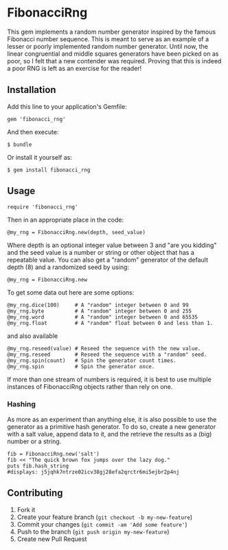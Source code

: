 # FibonacciRng

This gem implements a random number generator inspired by the famous Fibonacci
number sequence. This is meant to serve as an example of a lesser or poorly
implemented random number generator. Until now, the linear congruential and
middle squares generators have been picked on as poor, so I felt that a new
contender was required. Proving that this is indeed a poor RNG is left as an
exercise for the reader!

## Installation

Add this line to your application's Gemfile:

    gem 'fibonacci_rng'

And then execute:

    $ bundle

Or install it yourself as:

    $ gem install fibonacci_rng

## Usage

    require 'fibonacci_rng'

Then in an appropriate place in the code:

    @my_rng = FibonacciRng.new(depth, seed_value)

Where depth is an optional integer value between 3 and "are you kidding" and
the seed value is a number or string or other object that has a repeatable
value. You can also get a "random" generator of the default depth (8) and a
randomized seed by using:

    @my_rng = FibonacciRng.new

To get some data out here are some options:

    @my_rng.dice(100)     # A "random" integer between 0 and 99
    @my_rng.byte          # A "random" integer between 0 and 255
    @my_rng.word          # A "random" integer between 0 and 65535
    @my_rng.float         # A "random" float between 0 and less than 1.

and also available

    @my_rng.reseed(value) # Reseed the sequence with the new value.
    @my_rng.reseed        # Reseed the sequence with a "random" seed.
    @my_rng.spin(count)   # Spin the generator count times.
    @my_rng.spin          # Spin the generator once.

If more than one stream of numbers is required, it is best to use multiple
instances of FibonacciRng objects rather than rely on one.

### Hashing

As more as an experiment than anything else, it is also possible to use
the generator as a primitive hash generator. To do so, create a new
generator with a salt value, append data to it, and the retrieve the results
as a (big) number or a string.

    fib = FibonacciRng.new('salt')
    fib << "The quick brown fox jumps over the lazy dog."
    puts fib.hash_string
    #displays: j5jqhk7ntrze02icv38gj28efa2qrctr6mi5ejbr2p4nj

## Contributing

1. Fork it
2. Create your feature branch (`git checkout -b my-new-feature`)
3. Commit your changes (`git commit -am 'Add some feature'`)
4. Push to the branch (`git push origin my-new-feature`)
5. Create new Pull Request
